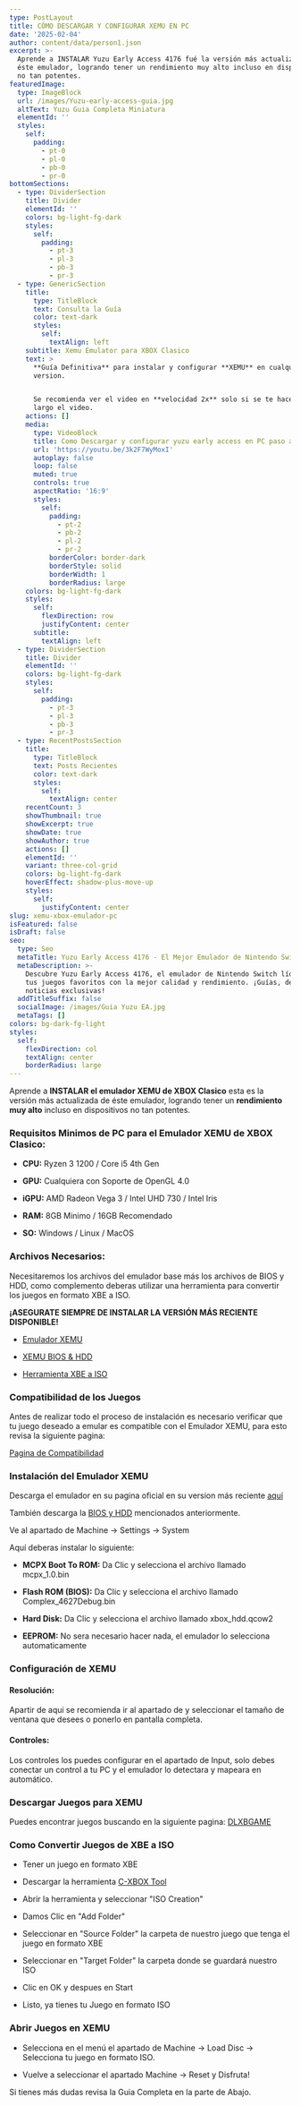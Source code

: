 ```yaml
---
type: PostLayout
title: CÓMO DESCARGAR Y CONFIGURAR XEMU EN PC
date: '2025-02-04'
author: content/data/person1.json
excerpt: >-
  Aprende a INSTALAR Yuzu Early Access 4176 fué la versión más actualizada de
  éste emulador, logrando tener un rendimiento muy alto incluso en dispositivos
  no tan potentes.
featuredImage:
  type: ImageBlock
  url: /images/Yuzu-early-access-guia.jpg
  altText: Yuzu Guia Completa Miniatura
  elementId: ''
  styles:
    self:
      padding:
        - pt-0
        - pl-0
        - pb-0
        - pr-0
bottomSections:
  - type: DividerSection
    title: Divider
    elementId: ''
    colors: bg-light-fg-dark
    styles:
      self:
        padding:
          - pt-3
          - pl-3
          - pb-3
          - pr-3
  - type: GenericSection
    title:
      type: TitleBlock
      text: Consulta la Guía
      color: text-dark
      styles:
        self:
          textAlign: left
    subtitle: Xemu Emulator para XBOX Clasico
    text: >
      **Guía Definitiva** para instalar y configurar **XEMU** en cualquier
      version.


      Se recomienda ver el video en **velocidad 2x** solo si se te hace muy
      largo el video.
    actions: []
    media:
      type: VideoBlock
      title: Como Descargar y configurar yuzu early access en PC paso a paso
      url: 'https://youtu.be/3k2F7WyMoxI'
      autoplay: false
      loop: false
      muted: true
      controls: true
      aspectRatio: '16:9'
      styles:
        self:
          padding:
            - pt-2
            - pb-2
            - pl-2
            - pr-2
          borderColor: border-dark
          borderStyle: solid
          borderWidth: 1
          borderRadius: large
    colors: bg-light-fg-dark
    styles:
      self:
        flexDirection: row
        justifyContent: center
      subtitle:
        textAlign: left
  - type: DividerSection
    title: Divider
    elementId: ''
    colors: bg-light-fg-dark
    styles:
      self:
        padding:
          - pt-3
          - pl-3
          - pb-3
          - pr-3
  - type: RecentPostsSection
    title:
      type: TitleBlock
      text: Posts Recientes
      color: text-dark
      styles:
        self:
          textAlign: center
    recentCount: 3
    showThumbnail: true
    showExcerpt: true
    showDate: true
    showAuthor: true
    actions: []
    elementId: ''
    variant: three-col-grid
    colors: bg-light-fg-dark
    hoverEffect: shadow-plus-move-up
    styles:
      self:
        justifyContent: center
slug: xemu-xbox-emulador-pc
isFeatured: false
isDraft: false
seo:
  type: Seo
  metaTitle: Yuzu Early Access 4176 - El Mejor Emulador de Nintendo Switch
  metaDescription: >-
    Descubre Yuzu Early Access 4176, el emulador de Nintendo Switch líder. Juega
    tus juegos favoritos con la mejor calidad y rendimiento. ¡Guías, descargas y
    noticias exclusivas!
  addTitleSuffix: false
  socialImage: /images/Guia Yuzu EA.jpg
  metaTags: []
colors: bg-dark-fg-light
styles:
  self:
    flexDirection: col
    textAlign: center
    borderRadius: large
---
```

Aprende a **INSTALAR el emulador XEMU de XBOX Clasico** esta es la versión más actualizada de éste emulador, logrando tener un **rendimiento** **muy alto** incluso en dispositivos no tan potentes.

### Requisitos Minimos de PC para el Emulador XEMU de XBOX Clasico:

*   **CPU:** Ryzen 3 1200 / Core i5 4th Gen

*   **GPU:** Cualquiera con Soporte de OpenGL 4.0

*   **iGPU:** AMD Radeon Vega 3 / Intel UHD 730 / Intel Iris

*   **RAM:** 8GB Minimo / 16GB Recomendado

*   **SO:** Windows / Linux / MacOS

### Archivos Necesarios:

Necesitaremos los archivos del emulador base más los archivos de BIOS y HDD, como complemento deberas utilizar una herramienta para convertir los juegos en formato XBE a ISO.

**¡ASEGURATE SIEMPRE DE INSTALAR LA VERSIÓN MÁS RECIENTE DISPONIBLE!**

*   [Emulador XEMU](https://xemu.app/)

*   [XEMU BIOS & HDD](https://bit.ly/3AM3NMX)

*   [Herramienta XBE a ISO](https://bit.ly/48XdSTM)



### Compatibilidad de los Juegos

Antes de realizar todo el proceso de instalación es necesario verificar que tu juego deseado a emular es compatible con el Emulador XEMU, para esto revisa la siguiente pagina:

[Pagina de Compatibilidad](https://xemu.app/#compatibility)



### Instalación del Emulador XEMU

Descarga el emulador en su pagina oficial en su version más reciente [aquí](https://xemu.app/)

También descarga la [BIOS y HDD](https://bit.ly/3AM3NMX) mencionados anteriormente.

Ve al apartado de Machine -> Settings -> System

Aquí deberas instalar lo siguiente:

*   **MCPX Boot To ROM:** Da Clic y selecciona el archivo llamado mcpx\_1.0.bin

*   **Flash ROM (BIOS):** Da Clic y selecciona el archivo llamado Complex\_4627Debug.bin

*   **Hard Disk:** Da Clic y selecciona el archivo llamado xbox\_hdd.qcow2

*   **EEPROM:** No sera necesario hacer nada, el emulador lo selecciona automaticamente



### Configuración de XEMU

#### Resolución:

Apartir de aqui se recomienda ir al apartado de y seleccionar el tamaño de ventana que desees o ponerlo en pantalla completa.



#### Controles:

Los controles los puedes configurar en el apartado de Input, solo debes conectar un control a tu PC y el emulador lo detectara y mapeara en automático.



### Descargar Juegos para XEMU

Puedes encontrar juegos buscando en la siguiente pagina: [DLXBGAME](https://dlxbgame.com/category/classic/)



### Como Convertir Juegos de XBE a ISO

*   Tener un juego en formato XBE

*   Descargar la herramienta [C-XBOX Tool](https://bit.ly/48XdSTM)

*   Abrir la herramienta y seleccionar "ISO Creation"

*   Damos Clic en "Add Folder"

*   Seleccionar en "Source Folder" la carpeta de nuestro juego que tenga el juego en formato XBE

*   Seleccionar en "Target Folder" la carpeta donde se guardará nuestro ISO

*   Clic en OK y despues en Start

*   Listo, ya tienes tu Juego en formato ISO



### Abrir Juegos en XEMU

*   Selecciona en el menú el apartado de Machine -> Load Disc -> Selecciona tu juego en formato ISO.

*   Vuelve a seleccionar el apartado Machine -> Reset y Disfruta!



Si tienes más dudas revisa la Guia Completa en la parte de Abajo.
